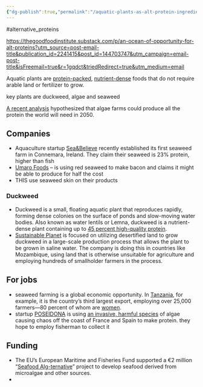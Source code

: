 ```yaml
---
{"dg-publish":true,"permalink":"/aquatic-plants-as-alt-protein-ingredients/","created":"2024-06-14T11:20:28.649+01:00","updated":"2025-09-28T23:43:05.091+01:00"}
---
```


#alternative_proteins 

https://thegoodfoodinstitute.substack.com/p/an-ocean-of-opportunity-for-alt-proteins?utm_source=post-email-title&publication_id=2241415&post_id=144703747&utm_campaign=email-post-title&isFreemail=true&r=1gqdct&triedRedirect=true&utm_medium=email

Aquatic plants are [protein-packed](https://www.sciencedirect.com/science/article/abs/pii/S0308814624010094), [nutrient-dense](https://www.sciencedirect.com/science/article/abs/pii/S0268005X24003862) foods that do not require arable land or fertilizer to grow.

key plants are duckweed, algae and seaweed

[A recent analysis](https://tos.org/oceanography/article/transforming-the-future-of-marine-aquaculture-a-circular-economy-approach) hypothesized that algae farms could produce all the protein the world will need in 2050.
## Companies
- Aquaculture startup [Sea&Believe](https://vegconomist.com/algae-microalgae-seaweed/aquaculture-startup-sea-believe-annouces-seaweed-farm-ireland/?utm_medium=email&utm_source=rasa_io&utm_campaign=newsletter) recently established its first seaweed farm in Connemara, Ireland. They claim their seaweed is 23% protein, higher than fish
- [Umaro Foods](https://www.umarofoods.com/) – is using red seaweed to make bacon and claims it might be able to produce for half the cost
- THIS use seaweed skin on their products

### Duckweed
- Duckweed is a small, floating aquatic plant that reproduces rapidly, forming dense colonies on the surface of ponds and slow-moving water bodies. Also known as water lentils or Lemna, duckweed is a nutrient-dense plant containing up to [45 percent high-quality protein](https://www.grains.k-state.edu/ccl/files/publication_pdf/2022_Food%20Res%20Int._Xu_Duckweed.pdf).
- [Sustainable Planet](https://www.foodnavigator.com/Article/2023/01/25/This-ticks-every-box-worth-ticking-The-agri-tech-start-up-aiming-to-grow-water-lentils-at-scale?bid=29988284&cid=DM1053703&utm_campaign=25-Jan-2023&utm_medium=email&utm_source=newsletter_daily#) is focused on utilizing desertified land to grow duckweed in a large-scale production process that allows the plant to be grown in saline water. The company is doing this in countries like Mozambique, using land that is otherwise unsuitable for agriculture and employing hundreds of smallholder farmers in the process.

## For jobs
- seaweed farming is a global economic opportunity. In [Tanzania](https://www.nature.org/en-us/what-we-do/our-insights/perspectives/restorative-aquaculture-seaweed-farms-tanzania/#:~:text=Seaweed%20farming%20is%20the%20third,percent%20of%20whom%20are%20women.), for example, it is the country’s third largest export, employing over 25,000 farmers—80 percent of whom are [women](https://www.globalseafood.org/advocate/for-seaweed-farmers-in-zanzibar-a-chance-for-real-growth/).
- startup [POSEIDONA](https://es.linkedin.com/company/poseidona?trk=article-ssr-frontend-pulse_little-mention) is using [an invasive, harmful species](https://techcrunch.com/2024/03/17/poseidona-seaweed-protein-food/?trk=article-ssr-frontend-pulse_little-text-block) of algae causing chaos off the coast of France and Spain to make protein. they hope to employ fisherman to collect it

## Funding
- The EU’s European Maritime and Fisheries Fund supported a €2 million “[Seafood Alg-ternative](https://cinea.ec.europa.eu/featured-projects/seafood-algternative_en)” project to develop seafood derived from microalgae and other sources.
- 